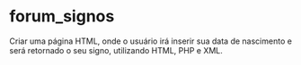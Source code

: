 # forum_signos
Criar uma página HTML, onde o usuário irá inserir sua data de nascimento e será retornado o seu signo, utilizando HTML, PHP e XML.

